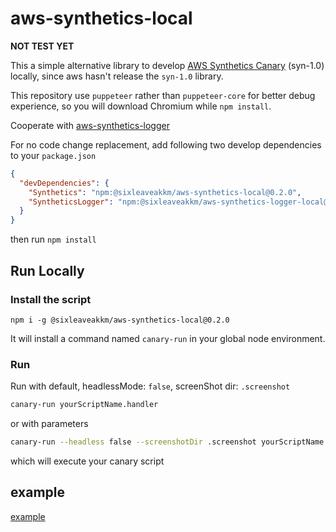# aws-synthetics-local

**NOT TEST YET**

This a simple alternative library to develop [AWS Synthetics Canary](https://docs.aws.amazon.com/AmazonCloudWatch/latest/monitoring/CloudWatch_Synthetics_Canaries_Function_Library.html) (syn-1.0) locally, since aws hasn't release the `syn-1.0` library.

This repository use `puppeteer` rather than `puppeteer-core` for better debug experience,
so you will download Chromium while `npm install`.

Cooperate with [aws-synthetics-logger](https://www.npmjs.com/package/@sixleaveakkm/aws-synthetics-logger-local)

For no code change replacement, add following two develop dependencies to your `package.json`

```json
{
  "devDependencies": {
    "Synthetics": "npm:@sixleaveakkm/aws-synthetics-local@0.2.0",
    "SyntheticsLogger": "npm:@sixleaveakkm/aws-synthetics-logger-local@0.1.6"
  }
}
```

then run `npm install`

## Run Locally

### Install the script

`npm i -g @sixleaveakkm/aws-synthetics-local@0.2.0`

It will install a command named `canary-run` in your global node environment.

### Run

Run with default, headlessMode: `false`, screenShot dir: `.screenshot`

```bash
canary-run yourScriptName.handler
```

or with parameters

```bash
canary-run --headless false --screenshotDir .screenshot yourScriptName.handler
```

which will execute your canary script

## example

[example](example/)
